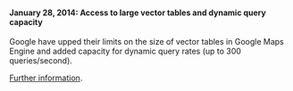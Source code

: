 #### January 28, 2014: Access to large vector tables and dynamic query capacity
Google have upped their limits on the size of vector tables in Google Maps Engine and added capacity for dynamic query rates (up to 300 queries/second).

[Further information](https://groups.google.com/forum/#!topic/slip-academy/piY5oNtGRR8).
